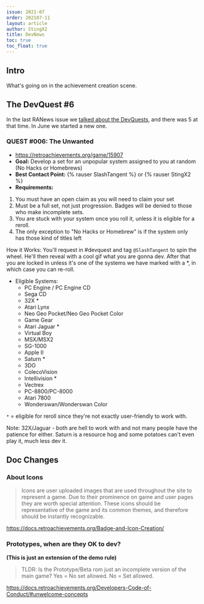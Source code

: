```yaml
---
issue: 2021-07
order: 202107-11
layout: article
author: StingX2
title: DevNews
toc: true
toc_float: true
---
```


## Intro

What's going on in the achievement creation scene.

## The DevQuest #6

In the last RANews issue we [talked about the DevQuests](/issues/2021-06/devnews), and there 
was 5 at that time. In June we started a new one.

### QUEST #006: The Unwanted

- <https://retroachievements.org/game/15907>
- **Goal:** Develop a set for an unpopular system assigned to you at random (No Hacks or Homebrews)
- **Best Contact Point:** {% rauser SlashTangent %} or {% rauser StingX2 %}
- **Requirements:**
1. You must have an open claim as you will need to claim your set
2. Must be a full set, not just progression. Badges will be denied to those who make incomplete sets.
3. You are stuck with your system once you roll it, unless it is eligible for a reroll.
4. The only exception to "No Hacks or Homebrew" is if the system only has those kind of titles left

How it Works: You'll request in #devquest and tag `@SlashTangent` to spin the wheel. He'll then reveal with a cool gif what you are gonna dev. After that you are locked in unless it's one of the systems we have marked with a *, in which case you can re-roll.

- Eligible Systems:
    - PC Engine / PC Engine CD
    - Sega CD
    - 32X *
    - Atari Lynx
    - Neo Geo Pocket/Neo Geo Pocket Color
    - Game Gear
    - Atari Jaguar *
    - Virtual Boy
    - MSX/MSX2
    - SG-1000
    - Apple II
    - Saturn *
    - 3DO
    - ColecoVision
    - Intellivision *
    - Vectrex
    - PC-8800/PC-8000
    - Atari 7800
    - Wonderswan/Wonderswan Color

`*` = eligible for reroll since they're not exactly user-friendly to work with.

Note: 32X/Jaguar - both are hell to work with and not many people have the patience for either. Saturn is a resource hog and some potatoes can't even play it, much less dev it.


## Doc Changes


### About Icons

> Icons are user uploaded images that are used throughout the site to represent a game. Due to their prominence on game and user pages they are worth special attention. These icons should be representative of the game and its common themes, and therefore should be instantly recognizable.

<https://docs.retroachievements.org/Badge-and-Icon-Creation/>


### Prototypes, when are they OK to dev?

**(This is just an extension of the demo rule)**

> TLDR: Is the Prototype/Beta rom just an incomplete version of the main game? 
> Yes = No set allowed.
> No = Set allowed.

<https://docs.retroachievements.org/Developers-Code-of-Conduct/#unwelcome-concepts>
